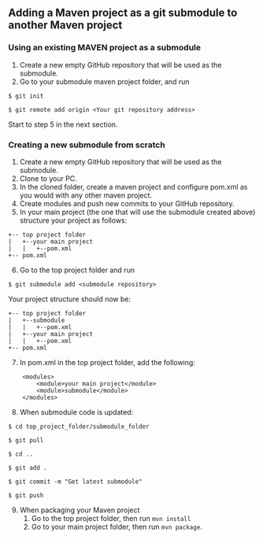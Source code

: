 
## Adding a Maven project as a git submodule to another Maven project

### Using an **existing MAVEN project** as a submodule

1. Create a new empty GitHub repository that will be used as the submodule.
1. Go to your submodule maven project folder, and run
```
$ git init

$ git remote add origin <Your git repository address>
```

Start to step 5 in the next section.

### Creating a new submodule from scratch

1. Create a new empty GitHub repository that will be used as the submodule.
1. Clone to your PC.
1. In the cloned folder, create a maven project and configure pom.xml as you would with any other maven project. 
1. Create modules and push new commits to your GitHub repository.
1. In your main project (the one that will use the submodule created above) structure your project as follows:
```
+-- top project folder
|   +--your main project
|   |   +--pom.xml
+-- pom.xml
```

6. Go to the top project folder and run
```
$ git submodule add <submodule repository>
```

Your project structure should now be:
```
+-- top project folder
|   +--submodule
|   |   +--pom.xml
|   +--your main project
|   |   +--pom.xml
+-- pom.xml
```

7. In pom.xml in the top project folder, add the following:
    
```
    <modules>
        <module>your main project</module>
        <module>submodule</module>
    </modules>
```
8. When submodule code is updated:
```
$ cd top_project_folder/submodule_folder

$ git pull

$ cd ..

$ git add .

$ git commit -m "Get latest submodule"

$ git push
```
9. When packaging your Maven project
   1. Go to the top project folder, then run `mvn install`
   3. Go to your main project folder, then run `mvn package`.
